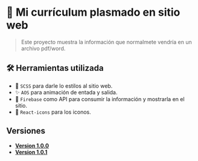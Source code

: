 # 📄 Mi currículum plasmado en sitio web

>Este proyecto muestra la información que normalmete vendría en un archivo pdf/word.

## 🛠️ Herramientas utilizada

- 🎨 `SCSS` para darle lo estilos al sitio web.
- ✨ `AOS` para animación de entada y salida.
- 💾 `Firebase` como API para consumir la información y mostrarla en el sitio.
- 👀 `React-icons` para los iconos.

## Versiones

- [**Version 1.0.0**](https://github.com/ArturoJCastilloZ/arturojcastilloz/releases/tag/v1.0.0)
- [**Version 1.0.1**](https://github.com/ArturoJCastilloZ/arturojcastilloz/releases/tag/v1.0.1)